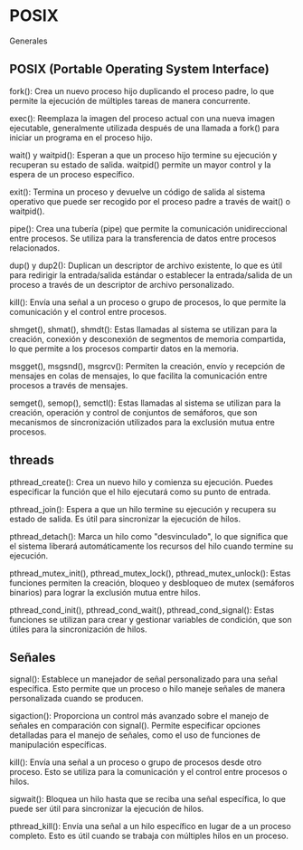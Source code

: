 # POSIX

Generales

## POSIX (Portable Operating System Interface)

fork(): Crea un nuevo proceso hijo duplicando el proceso padre, lo que permite la ejecución de múltiples tareas de manera concurrente.

exec(): Reemplaza la imagen del proceso actual con una nueva imagen ejecutable, generalmente utilizada después de una llamada a fork() para iniciar un programa en el proceso hijo.

wait() y waitpid(): Esperan a que un proceso hijo termine su ejecución y recuperan su estado de salida. waitpid() permite un mayor control y la espera de un proceso específico.

exit(): Termina un proceso y devuelve un código de salida al sistema operativo que puede ser recogido por el proceso padre a través de wait() o waitpid().

pipe(): Crea una tubería (pipe) que permite la comunicación unidireccional entre procesos. Se utiliza para la transferencia de datos entre procesos relacionados.

dup() y dup2(): Duplican un descriptor de archivo existente, lo que es útil para redirigir la entrada/salida estándar o establecer la entrada/salida de un proceso a través de un descriptor de archivo personalizado.

kill(): Envía una señal a un proceso o grupo de procesos, lo que permite la comunicación y el control entre procesos.

shmget(), shmat(), shmdt(): Estas llamadas al sistema se utilizan para la creación, conexión y desconexión de segmentos de memoria compartida, lo que permite a los procesos compartir datos en la memoria.

msgget(), msgsnd(), msgrcv(): Permiten la creación, envío y recepción de mensajes en colas de mensajes, lo que facilita la comunicación entre procesos a través de mensajes.

semget(), semop(), semctl(): Estas llamadas al sistema se utilizan para la creación, operación y control de conjuntos de semáforos, que son mecanismos de sincronización utilizados para la exclusión mutua entre procesos.

## threads

pthread_create(): Crea un nuevo hilo y comienza su ejecución. Puedes especificar la función que el hilo ejecutará como su punto de entrada.

pthread_join(): Espera a que un hilo termine su ejecución y recupera su estado de salida. Es útil para sincronizar la ejecución de hilos.

pthread_detach(): Marca un hilo como "desvinculado", lo que significa que el sistema liberará automáticamente los recursos del hilo cuando termine su ejecución.

pthread_mutex_init(), pthread_mutex_lock(), pthread_mutex_unlock(): Estas funciones permiten la creación, bloqueo y desbloqueo de mutex (semáforos binarios) para lograr la exclusión mutua entre hilos.

pthread_cond_init(), pthread_cond_wait(), pthread_cond_signal(): Estas funciones se utilizan para crear y gestionar variables de condición, que son útiles para la sincronización de hilos.

## Señales

signal(): Establece un manejador de señal personalizado para una señal específica. Esto permite que un proceso o hilo maneje señales de manera personalizada cuando se producen.

sigaction(): Proporciona un control más avanzado sobre el manejo de señales en comparación con signal(). Permite especificar opciones detalladas para el manejo de señales, como el uso de funciones de manipulación específicas.

kill(): Envía una señal a un proceso o grupo de procesos desde otro proceso. Esto se utiliza para la comunicación y el control entre procesos o hilos.

sigwait(): Bloquea un hilo hasta que se reciba una señal específica, lo que puede ser útil para sincronizar la ejecución de hilos.

pthread_kill(): Envía una señal a un hilo específico en lugar de a un proceso completo. Esto es útil cuando se trabaja con múltiples hilos en un proceso.